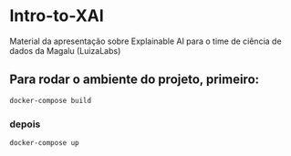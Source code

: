 # Intro-to-XAI
Material da apresentação sobre Explainable AI para o time de ciência de dados da Magalu (LuizaLabs)


## Para rodar o ambiente do projeto, primeiro:
```bash
docker-compose build
```
### depois

```bash
docker-compose up
```
